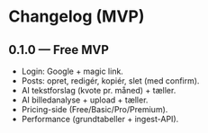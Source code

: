 # Changelog (MVP)

## 0.1.0 — Free MVP
- Login: Google + magic link.
- Posts: opret, redigér, kopiér, slet (med confirm).
- AI tekstforslag (kvote pr. måned) + tæller.
- AI billedanalyse + upload + tæller.
- Pricing-side (Free/Basic/Pro/Premium).
- Performance (grundtabeller + ingest-API).
